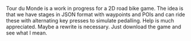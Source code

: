 Tour du Monde is a work in progress for a 2D road bike game. The idea is that we have stages in JSON format with waypoints and POIs and can ride these with alternating key presses to simulate pedalling. Help is much appreciated. Maybe a rewrite is necessary. Just download the game and see what I mean.
